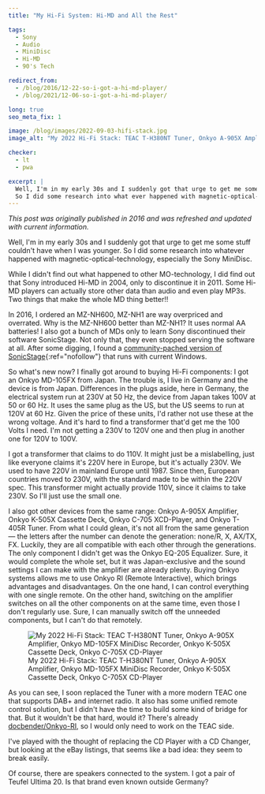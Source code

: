 ```yaml
---
title: "My Hi-Fi System: Hi-MD and All the Rest"

tags:
  - Sony
  - Audio
  - MiniDisc
  - Hi-MD
  - 90's Tech

redirect_from:
  - /blog/2016/12-22-so-i-got-a-hi-md-player/
  - /blog/2021/12-06-so-i-got-a-hi-md-player/

long: true
seo_meta_fix: 1

image: /blog/images/2022-09-03-hifi-stack.jpg
image_alt: "My 2022 Hi-Fi Stack: TEAC T-H380NT Tuner, Onkyo A-905X Amplifier, Onkyo MD-105FX MiniDisc Recorder, Onkyo K-505X Cassette Deck, Onkyo C-705X CD-Player"

checker:
  - lt
  - pwa

excerpt: |
  Well, I'm in my early 30s and I suddenly got that urge to get me some stuff couldn't have when I was younger.
  So I did some research into what ever happened with magnetic-optical-technology, especially the Sony MiniDisc.
---
```

*This post was originally published in 2016 and was refreshed and updated with current information.*

Well, I'm in my early 30s and I suddenly got that urge to get me some stuff couldn't have when I was younger.
So I did some research into whatever happened with magnetic-optical-technology, especially the Sony MiniDisc.

While I didn't find out what happened to other MO-technology, I did find out that Sony introduced Hi-MD in 2004, only to discontinue it in 2011.
Some Hi-MD players can actually store other data than audio and even play MP3s.
Two things that make the whole MD thing better!!

In 2016, I ordered an MZ-NH600, MZ-NH1 are way overpriced and overrated.
Why is the MZ-NH600 better than MZ-NH1?
It uses normal AA batteries!
I also got a bunch of MDs only to learn Sony discontinued their software SonicStage.
Not only that, they even stopped serving the software at all.
After some digging, I found a [community-pached version of SonicStage](https://forums.sonyinsider.com/files/file/95-sonicstage-43-ultimate-edition/){:ref="nofollow"} that runs with current Windows.

So what's new now?
I finally got around to buying Hi-Fi components: I got an Onkyo MD-105FX from Japan.
The trouble is, I live in Germany and the device is from Japan.
Differences in the plugs aside, here in Germany, the electrical system run at 230V at 50 Hz, the device from Japan takes 100V at 50 or 60 Hz.
It uses the same plug as the US, but the US seems to run at 120V at 60 Hz.
Given the price of these units, I'd rather not use these at the wrong voltage.
And it's hard to find a transformer that'd get me the 100 Volts I need.
I'm not getting a 230V to 120V one and then plug in another one for 120V to 100V.

I got a transformer that claims to do 110V.
It might just be a mislabelling, just like everyone claims it's 220V here in Europe, but it's actually 230V.
We used to have 220V in mainland Europe until 1987.
Since then, European countries moved to 230V, with the standard made to be within the 220V spec.
This transformer might actually provide 110V, since it claims to take 230V.
So I'll just use the small one.

I also got other devices from the same range: Onkyo A-905X Amplifier, Onkyo K-505X Cassette Deck, Onkyo C-705 XCD-Player, and Onkyo T-405R Tuner.
From what I could glean, it's not all from the same generation — the letters after the number can denote the generation: none/R, X, AX/TX, FX.
Luckily, they are all compatible with each other through the generations.
The only component I didn't get was the Onkyo EQ-205 Equalizer.
Sure, it would complete the whole set, but it was Japan-exclusive and the sound settings I can make with the amplifier are already plenty.
Buying Onkyo systems allows me to use Onkyo RI (Remote Interactive), which brings advantages and disadvantages.
On the one hand, I can control everything with one single remote.
On the other hand, switching on the amplifier switches on all the other components on at the same time, even those I don't regularly use.
Sure, I can manually switch off the unneeded components, but I can't do that remotely.

<figure>
<picture>
  <source srcset="{{ '/blog/images/xs/2022-09-03-hifi-stack.avif' | prepend: site.static_url | absolute_url }}" media="(max-width: 575.96px)" type="image/avif">
  <source srcset="{{ '/blog/images/xs/2022-09-03-hifi-stack.webp' | prepend: site.static_url | absolute_url }}" media="(max-width: 575.96px)" type="image/webp">
  <source srcset="{{ '/blog/images/xs/2022-09-03-hifi-stack.jpg' | prepend: site.static_url | absolute_url }}" media="(max-width: 575.96px)" type="image/jpeg">
  <source srcset="{{ '/blog/images/2022-09-03-hifi-stack.avif' | prepend: site.static_url | absolute_url }}" media="(min-width: 576px)" type="image/avif">
  <source srcset="{{ '/blog/images/2022-09-03-hifi-stack.webp' | prepend: site.static_url | absolute_url }}" media="(min-width: 576px)" type="image/webp">
  <source srcset="{{ '/blog/images/2022-09-03-hifi-stack.jpg' | prepend: site.static_url | absolute_url }}" media="(min-width: 576px)" type="image/jpeg">
  <img loading="lazy" class="my-2" src="{{ '/blog/images/2022-09-03-hifi-stack.webp' | prepend: site.static_url | absolute_url }}" alt="My 2022 Hi-Fi Stack: TEAC T-H380NT Tuner, Onkyo A-905X Amplifier, Onkyo MD-105FX MiniDisc Recorder, Onkyo K-505X Cassette Deck, Onkyo C-705X CD-Player" title="My 2022 Hi-Fi Stack: TEAC T-H380NT Tuner, Onkyo A-905X Amplifier, Onkyo MD-105FX MiniDisc Recorder, Onkyo K-505X Cassette Deck, Onkyo C-705X CD-Player">
</picture>
<figcaption>My 2022 Hi-Fi Stack: TEAC T-H380NT Tuner, Onkyo A-905X Amplifier, Onkyo MD-105FX MiniDisc Recorder, Onkyo K-505X Cassette Deck, Onkyo C-705X CD-Player</figcaption>
</figure>

As you can see, I soon replaced the Tuner with a more modern TEAC one that supports DAB+ and internet radio.
It also has some unified remote control solution, but I didn't have the time to build some kind of bridge for that.
But it wouldn't be that hard, would it?
There's already [docbender/Onkyo-RI](https://github.com/docbender/Onkyo-RI), so I would only need to work on the TEAC side.

I've played with the thought of replacing the CD Player with a CD Changer, but looking at the eBay listings, that seems like a bad idea: they seem to break easily.

Of course, there are speakers connected to the system.
I got a pair of Teufel Ultima 20.
Is that brand even known outside Germany?

